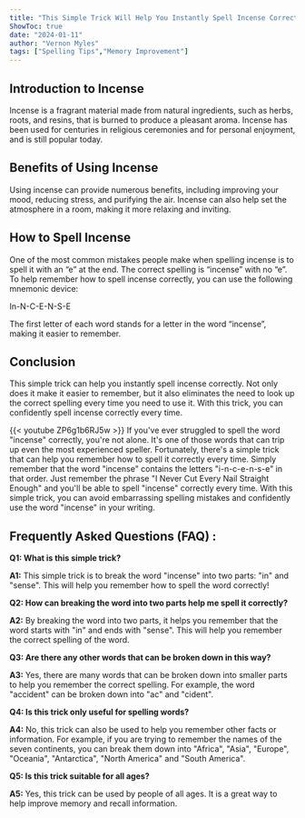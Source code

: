 ```yaml
---
title: "This Simple Trick Will Help You Instantly Spell Incense Correctly!"
ShowToc: true 
date: "2024-01-11"
author: "Vernon Myles" 
tags: ["Spelling Tips","Memory Improvement"]
---
```

## Introduction to Incense

Incense is a fragrant material made from natural ingredients, such as herbs, roots, and resins, that is burned to produce a pleasant aroma. Incense has been used for centuries in religious ceremonies and for personal enjoyment, and is still popular today.

## Benefits of Using Incense

Using incense can provide numerous benefits, including improving your mood, reducing stress, and purifying the air. Incense can also help set the atmosphere in a room, making it more relaxing and inviting.

## How to Spell Incense

One of the most common mistakes people make when spelling incense is to spell it with an “e” at the end. The correct spelling is “incense” with no “e”. To help remember how to spell incense correctly, you can use the following mnemonic device:

In-N-C-E-N-S-E

The first letter of each word stands for a letter in the word “incense”, making it easier to remember.

## Conclusion

This simple trick can help you instantly spell incense correctly. Not only does it make it easier to remember, but it also eliminates the need to look up the correct spelling every time you need to use it. With this trick, you can confidently spell incense correctly every time.

{{< youtube ZP6g1b6RJ5w >}} 
If you've ever struggled to spell the word "incense" correctly, you're not alone. It's one of those words that can trip up even the most experienced speller. Fortunately, there's a simple trick that can help you remember how to spell it correctly every time. Simply remember that the word "incense" contains the letters "i-n-c-e-n-s-e" in that order. Just remember the phrase "I Never Cut Every Nail Straight Enough" and you'll be able to spell "incense" correctly every time. With this simple trick, you can avoid embarrassing spelling mistakes and confidently use the word "incense" in your writing.

## Frequently Asked Questions (FAQ) :
**Q1: What is this simple trick?**

**A1:** This simple trick is to break the word "incense" into two parts: "in" and "sense". This will help you remember how to spell the word correctly!

**Q2: How can breaking the word into two parts help me spell it correctly?**

**A2:** By breaking the word into two parts, it helps you remember that the word starts with "in" and ends with "sense". This will help you remember the correct spelling of the word.

**Q3: Are there any other words that can be broken down in this way?**

**A3:** Yes, there are many words that can be broken down into smaller parts to help you remember the correct spelling. For example, the word "accident" can be broken down into "ac" and "cident".

**Q4: Is this trick only useful for spelling words?**

**A4:** No, this trick can also be used to help you remember other facts or information. For example, if you are trying to remember the names of the seven continents, you can break them down into "Africa", "Asia", "Europe", "Oceania", "Antarctica", "North America" and "South America".

**Q5: Is this trick suitable for all ages?**

**A5:** Yes, this trick can be used by people of all ages. It is a great way to help improve memory and recall information.





